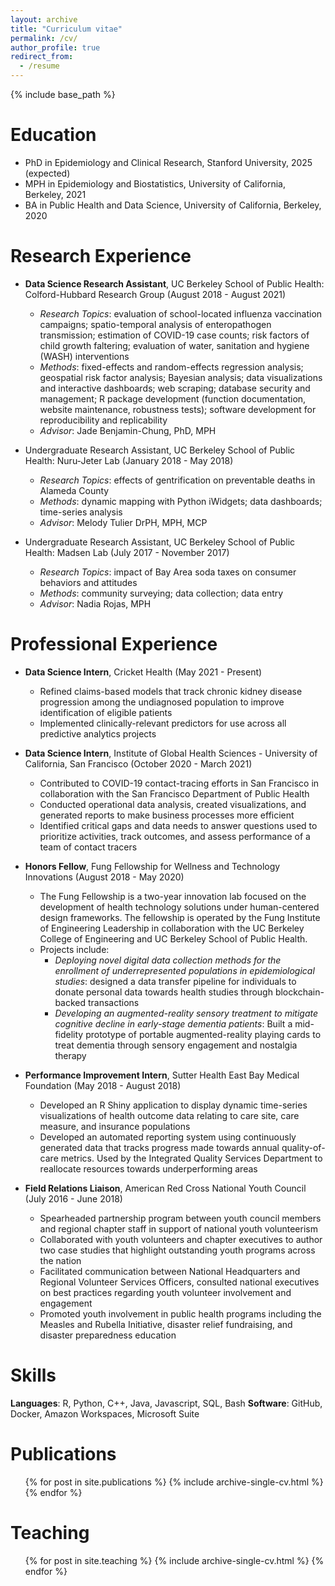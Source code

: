 ```yaml
---
layout: archive
title: "Curriculum vitae"
permalink: /cv/
author_profile: true
redirect_from:
  - /resume
---
```


{% include base_path %}

Education
======
* PhD in Epidemiology and Clinical Research, Stanford University, 2025 (expected)
* MPH in Epidemiology and Biostatistics, University of California, Berkeley, 2021
* BA in Public Health and Data Science, University of California, Berkeley, 2020

Research Experience
======
* **Data Science Research Assistant**, UC Berkeley School of Public Health: Colford-Hubbard Research Group (August 2018 - August 2021)
  * *Research Topics*: evaluation of school-located influenza vaccination campaigns; spatio-temporal analysis of enteropathogen transmission; estimation of COVID-19 case counts; risk factors of child growth faltering; evaluation of water, sanitation and hygiene (WASH) interventions
  * *Methods*: fixed-effects and random-effects regression analysis; geospatial risk factor analysis; Bayesian analysis; data visualizations and interactive dashboards; web scraping; database security and management; R package development (function documentation, website maintenance, robustness tests); software development for reproducibility and replicability
  * *Advisor*: Jade Benjamin-Chung, PhD, MPH

* Undergraduate Research Assistant, UC Berkeley School of Public Health: Nuru-Jeter Lab (January 2018 - May 2018)
  * *Research Topics*: effects of gentrification on preventable deaths in Alameda County
  * *Methods*: dynamic mapping with Python iWidgets; data dashboards; time-series analysis
  * *Advisor*: Melody Tulier DrPH, MPH, MCP

* Undergraduate Research Assistant, UC Berkeley School of Public Health: Madsen Lab (July 2017 - November 2017)
  * *Research Topics*: impact of Bay Area soda taxes on consumer behaviors and attitudes
  * *Methods*: community surveying; data collection; data entry
  * *Advisor*: Nadia Rojas, MPH

Professional Experience
======
* **Data Science Intern**, Cricket Health (May 2021 - Present)
  * Refined claims-based models that track chronic kidney disease progression among the undiagnosed population to improve identification of eligible patients
  * Implemented clinically-relevant predictors for use across all predictive analytics projects

* **Data Science Intern**, Institute of Global Health Sciences - University of California, San Francisco (October 2020 - March 2021)
  * Contributed to COVID-19 contact-tracing efforts in San Francisco in collaboration with the San Francisco Department of Public Health
  * Conducted operational data analysis, created visualizations, and generated reports to make business processes more efficient
  * Identified critical gaps and data needs to answer questions used to prioritize activities, track outcomes, and assess performance of a team of contact tracers

* **Honors Fellow**, Fung Fellowship for Wellness and Technology Innovations (August 2018 - May 2020)
  * The Fung Fellowship is a two-year innovation lab focused on the development of health technology solutions under human-centered design frameworks. The fellowship is operated by the Fung Institute of Engineering Leadership in collaboration with the UC Berkeley College of Engineering and UC Berkeley School of Public Health.
  * Projects include:
    * *Deploying novel digital data collection methods for the enrollment of underrepresented populations in epidemiological studies*: designed a data transfer pipeline for individuals to donate personal data towards health studies through blockchain-backed transactions
    * *Developing an augmented-reality sensory treatment to mitigate cognitive decline in early-stage dementia patients*: Built a mid-fidelity prototype of portable augmented-reality playing cards to treat dementia through sensory engagement and nostalgia therapy

* **Performance Improvement Intern**, Sutter Health East Bay Medical Foundation (May 2018 - August 2018)
  * Developed an R Shiny application to display dynamic time-series visualizations of health outcome data relating to care site, care measure, and insurance populations
  * Developed an automated reporting system using continuously generated data that tracks progress made towards annual quality-of-care metrics. Used by the Integrated Quality Services Department to reallocate resources towards underperforming areas

* **Field Relations Liaison**, American Red Cross National Youth Council (July 2016 - June 2018)
  * Spearheaded partnership program between youth council members and regional chapter staff in support of national youth volunteerism
  * Collaborated with youth volunteers and chapter executives to author two case studies that highlight outstanding youth programs across the nation
  * Facilitated communication between National Headquarters and Regional Volunteer Services Officers, consulted national executives on best practices regarding youth volunteer involvement and engagement
  * Promoted youth involvement in public health programs including the Measles and Rubella Initiative, disaster relief fundraising, and disaster preparedness education

Skills
======
**Languages**: R, Python, C++, Java, Javascript, SQL, Bash
**Software**: GitHub, Docker, Amazon Workspaces, Microsoft Suite

Publications
======
  <ul>{% for post in site.publications %}
    {% include archive-single-cv.html %}
  {% endfor %}</ul>

Teaching
======
  <ul>{% for post in site.teaching %}
    {% include archive-single-cv.html %}
  {% endfor %}</ul>
